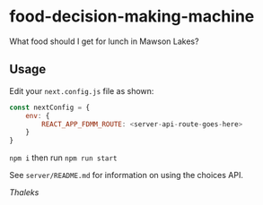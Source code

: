 # food-decision-making-machine
What food should I get for lunch in Mawson Lakes?

## Usage

Edit your `next.config.js` file as shown:

```js
const nextConfig = {
    env: {
        REACT_APP_FDMM_ROUTE: <server-api-route-goes-here>
    }
}
```

`npm i` then run `npm run start`

See `server/README.md` for information on using the choices API.



_Thaleks_
